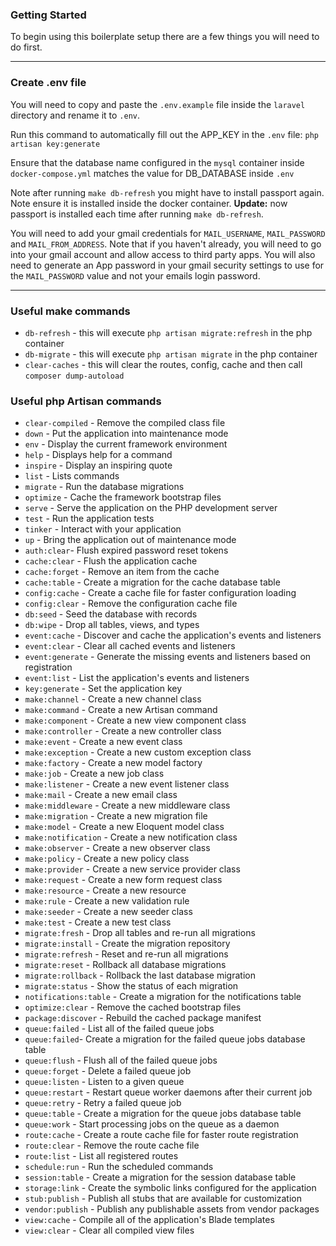 ### Getting Started
To begin using this boilerplate setup there are a few things you will need to do first.

---
### Create .env file
You will need to copy and paste the `.env.example` file inside the `laravel` directory and rename it to `.env`.

Run this command to automatically fill out the APP_KEY in the `.env` file:
    `php artisan key:generate`
    
Ensure that the database name configured in the `mysql` container inside `docker-compose.yml` matches the value 
for DB_DATABASE inside `.env`

Note after running `make db-refresh` you might have to install passport again. Note ensure it is installed
inside the docker container. **Update:** now passport is installed each time after running `make db-refresh`.

You will need to add your gmail credentials for `MAIL_USERNAME`, `MAIL_PASSWORD` and `MAIL_FROM_ADDRESS`. Note that
if you haven't already, you will need to go into your gmail account and allow access to third party apps. You will also 
need to generate an App password in your gmail security settings to use for the `MAIL_PASSWORD` value and not your emails
login password.

---
### Useful make commands

- `db-refresh` - this will execute `php artisan migrate:refresh` in the php container
- `db-migrate` - this will execute `php artisan migrate` in the php container
- `clear-caches` - this will clear the routes, config, cache and then call `composer dump-autoload`

### Useful php Artisan commands

  - `clear-compiled` -       Remove the compiled class file
  - `down` -                 Put the application into maintenance mode
  - `env` -                  Display the current framework environment
  - `help` -                 Displays help for a command
  - `inspire` -              Display an inspiring quote
  - `list` -                 Lists commands 
  - `migrate` -              Run the database migrations
  - `optimize` -             Cache the framework bootstrap files
  - `serve` -                Serve the  application on the PHP development server
  - `test` -                 Run the application tests
  - `tinker` -               Interact with your application
  - `up` -                   Bring the application out of maintenance mode
  - `auth:clear`-            Flush expired password reset tokens
  - `cache:clear` -          Flush the application cache
  - `cache:forget` -         Remove an item from the cache
  - `cache:table` -          Create a migration for the cache database table
  - `config:cache` -         Create a cache file for faster configuration loading
  - `config:clear` -         Remove the configuration cache file
  - `db:seed` -              Seed the database with records
  - `db:wipe` -              Drop all tables, views, and types
  - `event:cache` -          Discover and cache the application's events and listeners
  - `event:clear` -          Clear all cached events and listeners
  - `event:generate` -       Generate the missing events and listeners based on registration
  - `event:list` -           List the application's events and listeners
  - `key:generate` -         Set the application key
  - `make:channel` -         Create a new channel class
  - `make:command` -         Create a new Artisan command
  - `make:component` -       Create a new view component class
  - `make:controller` -      Create a new controller class
  - `make:event` -           Create a new event class
  - `make:exception` -       Create a new custom exception class
  - `make:factory` -         Create a new model factory
  - `make:job` -             Create a new job class
  - `make:listener` -        Create a new event listener class
  - `make:mail` -            Create a new email class
  - `make:middleware` -      Create a new middleware class
  - `make:migration` -       Create a new migration file
  - `make:model` -           Create a new Eloquent model class
  - `make:notification` -    Create a new notification class
  - `make:observer` -        Create a new observer class
  - `make:policy` -          Create a new policy class
  - `make:provider` -        Create a new service provider class
  - `make:request` -         Create a new form request class
  - `make:resource` -        Create a new resource
  - `make:rule` -            Create a new validation rule
  - `make:seeder` -          Create a new seeder class
  - `make:test` -            Create a new test class
  - `migrate:fresh` -        Drop all tables and re-run all migrations
  - `migrate:install` -      Create the migration repository
  - `migrate:refresh` -      Reset and re-run all migrations
  - `migrate:reset` -        Rollback all database migrations
  - `migrate:rollback` -     Rollback the last database migration
  - `migrate:status` -       Show the status of each migration
  - `notifications:table` -  Create a migration for the notifications table
  - `optimize:clear` -       Remove the cached bootstrap files
  - `package:discover` -     Rebuild the cached package manifest
  - `queue:failed` -         List all of the failed queue jobs
  - `queue:failed`-          Create a migration for the failed queue jobs database table
  - `queue:flush` -          Flush all of the failed queue jobs
  - `queue:forget` -         Delete a failed queue job
  - `queue:listen` -         Listen to a given queue
  - `queue:restart` -        Restart queue worker daemons after their current job
  - `queue:retry` -          Retry a failed queue job
  - `queue:table` -          Create a migration for the queue jobs database table
  - `queue:work` -           Start processing jobs on the queue as a daemon
  - `route:cache` -          Create a route cache file for faster route registration
  - `route:clear` -          Remove the route cache file
  - `route:list` -           List all registered routes
  - `schedule:run` -         Run the scheduled commands
  - `session:table` -        Create a migration for the session database table
  - `storage:link` -         Create the symbolic links configured for the application
  - `stub:publish` -         Publish all stubs that are available for customization
  - `vendor:publish` -       Publish any publishable assets from vendor packages
  - `view:cache` -           Compile all of the application's Blade templates
  - `view:clear` -           Clear all compiled view files